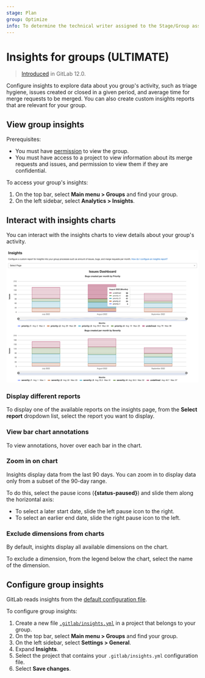 ```yaml
---
stage: Plan
group: Optimize
info: To determine the technical writer assigned to the Stage/Group associated with this page, see https://about.gitlab.com/handbook/product/ux/technical-writing/#assignments
---
```


# Insights for groups **(ULTIMATE)**

> [Introduced](https://gitlab.com/groups/gitlab-org/-/epics/725) in GitLab 12.0.

Configure insights to explore data about you group's activity, such as
triage hygiene, issues created or closed in a given period, and average time for merge
requests to be merged.
You can also create custom insights reports that are relevant for your group.

## View group insights

Prerequisites:

- You must have [permission](../../permissions.md#group-members-permissions) to view the group.
- You must have access to a project to view information about its merge requests and issues,
  and permission to view them if they are confidential.

To access your group's insights:

1. On the top bar, select **Main menu > Groups** and find your group.
1. On the left sidebar, select **Analytics > Insights**.

## Interact with insights charts

You can interact with the insights charts to view details about your group's activity.

![Insights example stacked bar chart](img/insights_example_stacked_bar_chart_v15_4.png)

### Display different reports

To display one of the available reports on the insights page, from the **Select report** dropdown list,
select the report you want to display.

### View bar chart annotations

To view annotations, hover over each bar in the chart.

### Zoom in on chart

Insights display data from the last 90 days. You can zoom in to display data only from a subset of the 90-day range.

To do this, select the pause icons (**{status-paused}**) and slide them along the horizontal axis:

- To select a later start date, slide the left pause icon to the right.
- To select an earlier end date, slide the right pause icon to the left.

### Exclude dimensions from charts

By default, insights display all available dimensions on the chart.

To exclude a dimension, from the legend below the chart, select the name of the dimension.

## Configure group insights

GitLab reads insights from the
[default configuration file](https://gitlab.com/gitlab-org/gitlab/-/blob/master/ee/fixtures/insights/default.yml).

To configure group insights:

1. Create a new file [`.gitlab/insights.yml`](../../project/insights/index.md#configure-project-insights)
in a project that belongs to your group.
1. On the top bar, select **Main menu > Groups** and find your group.
1. On the left sidebar, select **Settings > General**.
1. Expand **Insights**.
1. Select the project that contains your `.gitlab/insights.yml` configuration file.
1. Select **Save changes**.

<!-- ## Troubleshooting

Include any troubleshooting steps that you can foresee. If you know beforehand what issues
one might have when setting this up, or when something is changed, or on upgrading, it's
important to describe those, too. Think of things that may go wrong and include them here.
This is important to minimize requests for support, and to avoid doc comments with
questions that you know someone might ask.

Each scenario can be a third-level heading, e.g. `### Getting error message X`.
If you have none to add when creating a doc, leave this section in place
but commented out to help encourage others to add to it in the future. -->
